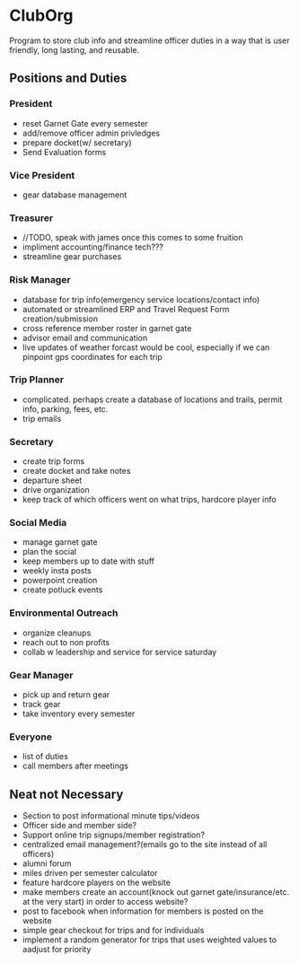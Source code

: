 # ClubOrg
Program to store club info and streamline officer duties in a way that is user friendly, long lasting, and reusable.

## Positions and Duties
### President
- reset Garnet Gate every semester 
- add/remove officer admin privledges
- prepare docket(w/ secretary)
- Send Evaluation forms

### Vice President
- gear database management

### Treasurer
- //TODO, speak with james once this comes to some fruition
- impliment accounting/finance tech???
- streamline gear purchases
### Risk Manager 
- database for trip info(emergency service locations/contact info)
- automated or streamlined ERP and Travel Request Form creation/submission
- cross reference member roster in garnet gate
- advisor email and communication
- live updates of weather forcast would be cool, especially if we can pinpoint gps coordinates for each trip

### Trip Planner 
- complicated. perhaps create a database of locations and trails, permit info, parking, fees, etc.
- trip emails
### Secretary
- create trip forms
- create docket and take notes
- departure sheet
- drive organization
- keep track of which officers went on what trips, hardcore player info
### Social Media
- manage garnet gate
- plan the social
- keep members up to date with stuff
- weekly insta posts
- powerpoint creation
- create potluck events
### Environmental Outreach
- organize cleanups
- reach out to non profits
- collab w leadership and service for service saturday
### Gear Manager
- pick up and return gear
- track gear
- take inventory every semester

### Everyone
- list of duties
- call members after meetings











## Neat not Necessary
* Section to post informational minute tips/videos
* Officer side and member side?
* Support online trip signups/member registration?
* centralized email management?(emails go to the site instead of all officers)
* alumni forum 
* miles driven per semester calculator
* feature hardcore players on the website
* make members create an account(knock out garnet gate/insurance/etc. at the very start) in order to access website?
* post to facebook when information for members is posted on the website
* simple gear checkout for trips and for individuals
* implement a random generator for trips that uses weighted values to aadjust for priority

